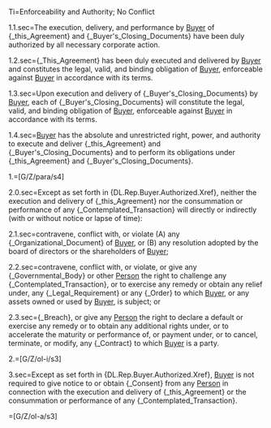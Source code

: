 Ti=Enforceability and Authority; No Conflict

1.1.sec=The execution, delivery, and performance by <a href="#SPA.Def.Buyer.Def" class="definedterm">Buyer</a> of {_this_Agreement} and {_Buyer's_Closing_Documents} have been duly authorized by all necessary corporate action.

1.2.sec={_This_Agreement} has been duly executed and delivered by <a href="#SPA.Def.Buyer.Def" class="definedterm">Buyer</a> and constitutes the legal, valid, and binding obligation of <a href="#SPA.Def.Buyer.Def" class="definedterm">Buyer</a>, enforceable against <a href="#SPA.Def.Buyer.Def" class="definedterm">Buyer</a> in accordance with its terms.

1.3.sec=Upon execution and delivery of {_Buyer's_Closing_Documents} by <a href="#SPA.Def.Buyer.Def" class="definedterm">Buyer</a>, each of {_Buyer's_Closing_Documents} will constitute the legal, valid, and binding obligation of <a href="#SPA.Def.Buyer.Def" class="definedterm">Buyer</a>, enforceable against <a href="#SPA.Def.Buyer.Def" class="definedterm">Buyer</a> in accordance with its terms.

1.4.sec=<a href="#SPA.Def.Buyer.Def" class="definedterm">Buyer</a> has the absolute and unrestricted right, power, and authority to execute and deliver {_this_Agreement} and {_Buyer's_Closing_Documents} and to perform its obligations under {_this_Agreement} and {_Buyer's_Closing_Documents}.

1.=[G/Z/para/s4]

2.0.sec=Except as set forth in {DL.Rep.Buyer.Authorized.Xref}, neither the execution and delivery of {_this_Agreement} nor the consummation or performance of any {_Contemplated_Transaction} will directly or indirectly (with or without notice or lapse of time):

2.1.sec=contravene, conflict with, or violate (A) any {_Organizational_Document} of <a href="#SPA.Def.Buyer.Def" class="definedterm">Buyer</a>, or (B) any resolution adopted by the board of directors or the shareholders of <a href="#SPA.Def.Buyer.Def" class="definedterm">Buyer</a>;

2.2.sec=contravene, conflict with, or violate, or give any {_Governmental_Body} or other <a href="#SPA.Def.Person.Def" class="definedterm">Person</a> the right to challenge any {_Contemplated_Transaction}, or to exercise any remedy or obtain any relief under, any {_Legal_Requirement} or any {_Order} to which <a href="#SPA.Def.Buyer.Def" class="definedterm">Buyer</a>, or any assets owned or used by <a href="#SPA.Def.Buyer.Def" class="definedterm">Buyer</a>, is subject; or

2.3.sec={_Breach}, or give any <a href="#SPA.Def.Person.Def" class="definedterm">Person</a> the right to declare a default or exercise any remedy or to obtain any additional rights under, or to accelerate the maturity or performance of, or payment under, or to cancel, terminate, or modify, any {_Contract} to which <a href="#SPA.Def.Buyer.Def" class="definedterm">Buyer</a> is a party.

2.=[G/Z/ol-i/s3]

3.sec=Except as set forth in {DL.Rep.Buyer.Authorized.Xref}, <a href="#SPA.Def.Buyer.Def" class="definedterm">Buyer</a> is not required to give notice to or obtain {_Consent} from any <a href="#SPA.Def.Person.Def" class="definedterm">Person</a> in connection with the execution and delivery of {_this_Agreement} or the consummation or performance of any {_Contemplated_Transaction}.

=[G/Z/ol-a/s3]
